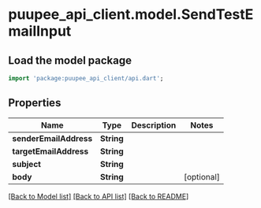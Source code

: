 # puupee_api_client.model.SendTestEmailInput

## Load the model package
```dart
import 'package:puupee_api_client/api.dart';
```

## Properties
Name | Type | Description | Notes
------------ | ------------- | ------------- | -------------
**senderEmailAddress** | **String** |  | 
**targetEmailAddress** | **String** |  | 
**subject** | **String** |  | 
**body** | **String** |  | [optional] 

[[Back to Model list]](../README.md#documentation-for-models) [[Back to API list]](../README.md#documentation-for-api-endpoints) [[Back to README]](../README.md)


